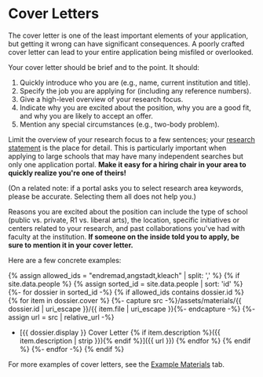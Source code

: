 # Cover Letters

The cover letter is one of the least important elements of your
application, but getting it wrong can have significant consequences. A
poorly crafted cover letter can lead to your entire application being misfiled
or overlooked.

Your cover letter should be brief and to the point. It should: 

1. Quickly introduce who you are (e.g., name, current institution and title).
2. Specify the job you are applying for (including any reference numbers).
3. Give a high-level overview of your research focus.  
4. Indicate why you are excited about the position, why you are a good fit,
  and why you are likely to accept an offer. 
5. Mention any special circumstances (e.g., two-body problem).

Limit the overview of your research focus to a few sentences; 
your [research statement](#research-statement) is the place for detail. 
This is particularly important when applying to large schools 
that may have many independent
searches but only one application portal. **Make it easy for a hiring chair in
your area to quickly realize you're one of theirs!**

(On a related note: if a portal asks you to select research area keywords, please be
accurate. Selecting them all does not help you.)

Reasons you are excited about the position can include the type of
school (public vs. private, R1 vs. liberal arts), the location, 
specific initiatives or centers related to your research, and
past collaborations you've had with faculty at the institution. 
**If someone on the inside told you to apply, be sure to mention it 
in your cover letter.**

Here are a few concrete examples:

{% assign allowed_ids = "endremad,angstadt,kleach" | split: ',' %}  <!-- Replace 'id1' and 'id2' with your actual ids -->
{% if site.data.people %}
{% assign sorted_id = site.data.people | sort: 'id' %}
{%- for dossier in sorted_id -%}
{% if allowed_ids contains dossier.id %}
{% for item in dossier.cover %}
{%- capture src -%}/assets/materials/{{ dossier.id | uri_escape }}/{{ item.file | uri_escape }}{%- endcapture -%}
{%- assign url = src | relative_url -%}
* [{{ dossier.display }} Cover Letter {% if item.description %}({{ item.description | strip }}){% endif %}]({{ url }})
{% endfor %}
{% endif %}
{%- endfor -%}
{% endif %}

For more examples of cover letters, see the [Example Materials](exampleMaterials.md) tab.
